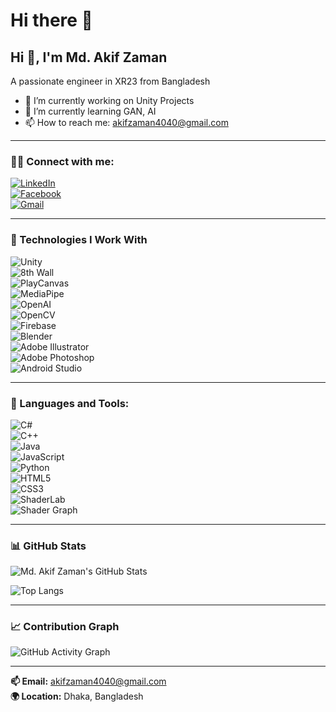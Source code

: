 # Hi there 👋

## Hi 👋, I'm Md. Akif Zaman

A passionate engineer in XR23 from Bangladesh

- 🔭 I’m currently working on Unity Projects  
- 🌱 I’m currently learning GAN, AI  
- 📫 How to reach me: akifzaman4040@gmail.com  

---

### 🧑‍💻 Connect with me:

[![LinkedIn](https://img.shields.io/badge/LinkedIn-blue?style=flat&logo=linkedin)](https://www.linkedin.com/in/md-akif-zaman-35740a162)  
[![Facebook](https://img.shields.io/badge/Facebook-blue?style=flat&logo=facebook)](https://www.facebook.com/share/1FpN4L7G1K/)  
[![Gmail](https://img.shields.io/badge/Gmail-D14836?style=flat&logo=gmail&logoColor=white)](mailto:akifzaman4040@gmail.com)

---

### 🚀 Technologies I Work With

![Unity](https://img.shields.io/badge/Unity-000000?style=for-the-badge&logo=unity&logoColor=white)  
![8th Wall](https://img.shields.io/badge/8th%20Wall-4900FF?style=for-the-badge&logo=8thwall&logoColor=white)  
![PlayCanvas](https://img.shields.io/badge/PlayCanvas-E95420?style=for-the-badge&logo=playcanvas&logoColor=white)  
![MediaPipe](https://img.shields.io/badge/MediaPipe-FF6F00?style=for-the-badge&logo=google&logoColor=white)  
![OpenAI](https://img.shields.io/badge/OpenAI-412991?style=for-the-badge&logo=openai&logoColor=white)  
![OpenCV](https://img.shields.io/badge/OpenCV-5C3EE8?style=for-the-badge&logo=opencv&logoColor=white)  
![Firebase](https://img.shields.io/badge/Firebase-FFCA28?style=for-the-badge&logo=firebase&logoColor=black)  
![Blender](https://img.shields.io/badge/Blender-F5792A?style=for-the-badge&logo=blender&logoColor=white)  
![Adobe Illustrator](https://img.shields.io/badge/Adobe%20Illustrator-FF9A00?style=for-the-badge&logo=adobeillustrator&logoColor=white)  
![Adobe Photoshop](https://img.shields.io/badge/Adobe%20Photoshop-31A8FF?style=for-the-badge&logo=adobephotoshop&logoColor=white)  
![Android Studio](https://img.shields.io/badge/Android%20Studio-3DDC84?style=for-the-badge&logo=android-studio&logoColor=white)

---

### 🧰 Languages and Tools:

![C#](https://img.shields.io/badge/C%23-239120?style=for-the-badge&logo=c-sharp&logoColor=white)  
![C++](https://img.shields.io/badge/C++-00599C?style=for-the-badge&logo=c%2B%2B&logoColor=white)  
![Java](https://img.shields.io/badge/Java-ED8B00?style=for-the-badge&logo=java&logoColor=white)  
![JavaScript](https://img.shields.io/badge/JavaScript-F7DF1E?style=for-the-badge&logo=javascript&logoColor=black)  
![Python](https://img.shields.io/badge/Python-3670A0?style=for-the-badge&logo=python&logoColor=ffdd54)  
![HTML5](https://img.shields.io/badge/HTML5-E34F26?style=for-the-badge&logo=html5&logoColor=white)  
![CSS3](https://img.shields.io/badge/CSS3-1572B6?style=for-the-badge&logo=css3&logoColor=white)  
![ShaderLab](https://img.shields.io/badge/ShaderLab-000000?style=for-the-badge&logo=unity&logoColor=white)  
![Shader Graph](https://img.shields.io/badge/Shader%20Graph-4B4B4B?style=for-the-badge&logo=unity&logoColor=white)

---

### 📊 GitHub Stats

![Md. Akif Zaman's GitHub Stats](https://github-readme-stats.vercel.app/api?username=akifzaman&show_icons=true&theme=default)

![Top Langs](https://github-readme-stats.vercel.app/api/top-langs/?username=akifzaman&layout=compact&theme=default)

---

### 📈 Contribution Graph

![GitHub Activity Graph](https://github-readme-activity-graph.cyclic.app/graph?username=akifzaman&theme=github)

---

**📫 Email:** akifzaman4040@gmail.com  
**🌍 Location:** Dhaka, Bangladesh  
